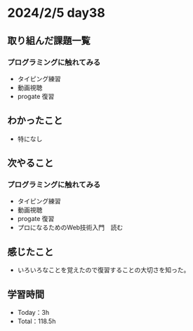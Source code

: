 # 2024/2/5 day38


## 取り組んだ課題一覧
### プログラミングに触れてみる
  - タイピング練習
  - 動画視聴
  - progate 復習

## わかったこと
  - 特になし
    

## 次やること
### プログラミングに触れてみる
  - タイピング練習
  - 動画視聴
  - progate 復習
  - プロになるためのWeb技術入門　読む


## 感じたこと
  - いろいろなことを覚えたので復習することの大切さを知った。
    

## 学習時間
  - Today：3h
  - Total：118.5h
